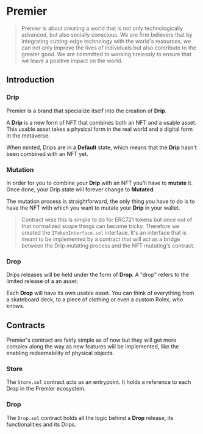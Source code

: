 # Premier

> Premier is about creating a world that is not only technologically advanced, but also socially conscious. We are firm believers that by integrating cutting-edge technology with the world's resources, we can not only improve the lives of individuals but also contribute to the greater good. We are committed to working tirelessly to ensure that we leave a positive impact on the world.

## Introduction

### Drip

Premier is a brand that specialize itself into the creation of **Drip**.

A **Drip** is a new form of NFT that combines both an NFT and a usable asset. This usable asset takes a physical form in the real world and a digital form in the metaverse.

When minted, Drips are in a **Default** state, which means that the **Drip** hasn't been combined with an NFT yet.

### Mutation

In order for you to combine your **Drip** with an NFT you'll have to **mutate** it. Once done, your Drip state will forever change to **Mutated**.

The mutation process is straightforward, the only thing you have to do is to have the NFT with which you want to mutate your **Drip** in your wallet.

> Contract wise this is simple to do for ERC721 tokens but once out of that normalized scope things can become tricky. Therefore we created the `ITokenInterface.sol` interface. It's an interface that is meant to be implemented by a contract that will act as a bridge between the Drip mutating process and the NFT mutating's contract.

### Drop

Drips releases will be held under the form of **Drop**. A "drop" refers to the limited release of a an asset.

Each **Drop** will have its own usable asset. You can think of everything from a skateboard deck, to a piece of clothing or even a custom Rolex, who knows.

## Contracts

Premier's contract are fairly simple as of now but they will get more complex along the way as new features will be implemented, like the enabling redeemability of physical objects.

### Store

The `Store.sol` contract acts as an entrypoint. It holds a reference to each Drop in the Premier ecosystem.

### Drop

The `Drop.sol` contract holds all the logic behind a **Drop** release, its functionalities and its Drips.
